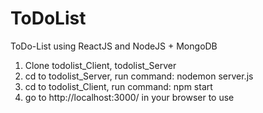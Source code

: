 # ToDoList
ToDo-List using ReactJS and NodeJS + MongoDB

1. Clone todolist_Client, todolist_Server
2. cd to todolist_Server, run command: nodemon server.js
3. cd to todolist_Client, run command: npm start
4. go to http://localhost:3000/ in your browser to use

